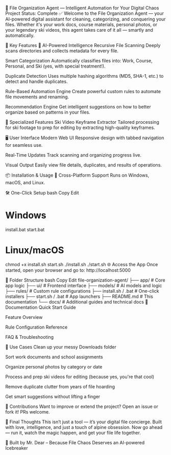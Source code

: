 🎉 File Organization Agent — Intelligent Automation for Your Digital Chaos
Project Status: Complete ✅
Welcome to the File Organization Agent — your AI-powered digital assistant for cleaning, categorizing, and conquering your files. Whether it's your work docs, course materials, personal photos, or your legendary ski videos, this agent takes care of it all — smartly and automatically.

🚀 Key Features
🧠 AI-Powered Intelligence
Recursive File Scanning
Deeply scans directories and collects metadata for every file.

Smart Categorization
Automatically classifies files into:
Work, Course, Personal, and Ski (yes, with special treatment!).

Duplicate Detection
Uses multiple hashing algorithms (MD5, SHA-1, etc.) to detect and handle duplicates.

Rule-Based Automation Engine
Create powerful custom rules to automate file movements and renaming.

Recommendation Engine
Get intelligent suggestions on how to better organize based on patterns in your files.

🎿 Specialized Features
Ski Video Keyframe Extractor
Tailored processing for ski footage to prep for editing by extracting high-quality keyframes.

🖥️ User Interface
Modern Web UI
Responsive design with tabbed navigation for seamless use.

Real-Time Updates
Track scanning and organizing progress live.

Visual Output
Easily view file details, duplicates, and results of operations.

📦 Installation & Usage
🧰 Cross-Platform Support
Runs on Windows, macOS, and Linux.

🛠 One-Click Setup
bash
Copy
Edit
# Windows
install.bat
start.bat

# Linux/macOS
chmod +x install.sh start.sh
./install.sh
./start.sh
🌐 Access the App
Once started, open your browser and go to:
http://localhost:5000

📁 Folder Structure
bash
Copy
Edit
file-organization-agent/
├── app/                    # Core app logic
├── ui/                     # Frontend interface
├── models/                 # AI models and logic
├── rules/                  # Custom rule configurations
├── install.sh / .bat       # One-click installers
├── start.sh / .bat         # App launchers
├── README.md               # This documentation
└── docs/                   # Additional guides and technical docs
📄 Documentation
Quick Start Guide

Feature Overview

Rule Configuration Reference

FAQ & Troubleshooting

🎯 Use Cases
Clean up your messy Downloads folder

Sort work documents and school assignments

Organize personal photos by category or date

Process and prep ski videos for editing (because yes, you're that cool)

Remove duplicate clutter from years of file hoarding

Get smart suggestions without lifting a finger

🙌 Contributions
Want to improve or extend the project? Open an issue or fork it! PRs welcome.

📢 Final Thoughts
This isn’t just a tool — it’s your digital file concierge.
Built with love, intelligence, and just a touch of alpine obsession.
Now go ahead — run it, watch the magic happen, and get your file life together.

🧊 Built by Mr. Dear – Because File Chaos Deserves an AI-powered Icebreaker
